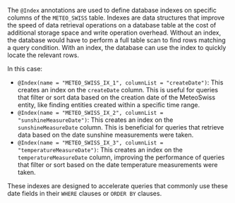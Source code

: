 The `@Index` annotations are used to define database indexes on specific columns of the `METEO_SWISS` table. Indexes are data structures that improve the speed of data retrieval operations on a database table at the cost of additional storage space and write operation overhead.  Without an index, the database would have to perform a full table scan to find rows matching a query condition. With an index, the database can use the index to quickly locate the relevant rows.

In this case:

*   `@Index(name = "METEO_SWISS_IX_1", columnList = "createDate")`:  This creates an index on the `createDate` column. This is useful for queries that filter or sort data based on the creation date of the MeteoSwiss entity, like finding entities created within a specific time range.
*   `@Index(name = "METEO_SWISS_IX_2", columnList = "sunshineMeasureDate")`:  This creates an index on the `sunshineMeasureDate` column. This is beneficial for queries that retrieve data based on the date sunshine measurements were taken.
*   `@Index(name = "METEO_SWISS_IX_3", columnList = "temperatureMeasureDate")`: This creates an index on the `temperatureMeasureDate` column, improving the performance of queries that filter or sort based on the date temperature measurements were taken.

These indexes are designed to accelerate queries that commonly use these date fields in their `WHERE` clauses or `ORDER BY` clauses.